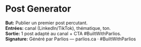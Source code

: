 # Post Generator
**But:** Publier un premier post percutant.  
**Entrées:** canal (LinkedIn/TikTok), thématique, ton.  
**Sortie:** 1 post adapté au canal + CTA #BuiltWithParlios.  
**Signature:** Généré par Parlios — parlios.ca · #BuiltWithParlios

